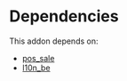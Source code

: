 # Dependencies

This addon depends on:

- [pos_sale](https://github.com/bringout/oca-ocb-sale)
- [l10n_be](https://github.com/bringout/oca-ocb-l10n_europe)
